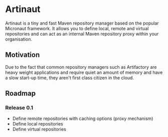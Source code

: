 # Artinaut

Artinaut is a tiny and fast Maven repository manager based on the popular Micronaut framework. It allows you to define local, remote and virtual repositories and can act as an internal Maven repository proxy within your organisation.

## Motivation

Due to the fact that common repository managers such as Artifactory are heavy weight applications and require quiet an amount of memory and have a slow start-up time, they aren't first class citizen in the cloud.

## Roadmap

### Release 0.1

- Define remote repositories with caching options (proxy mechanism)
- Define local repositories
- Define virtual repositories


